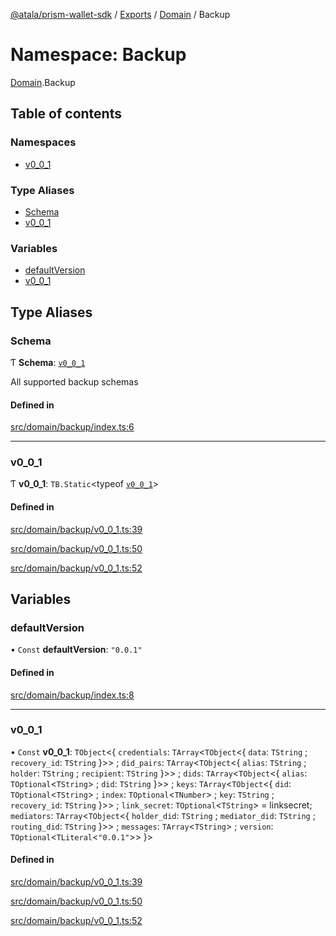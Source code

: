 [@atala/prism-wallet-sdk](../README.md) / [Exports](../modules.md) / [Domain](Domain.md) / Backup

# Namespace: Backup

[Domain](Domain.md).Backup

## Table of contents

### Namespaces

- [v0\_0\_1](Domain.Backup.v0_0_1.md)

### Type Aliases

- [Schema](Domain.Backup.md#schema)
- [v0\_0\_1](Domain.Backup.md#v0_0_1)

### Variables

- [defaultVersion](Domain.Backup.md#defaultversion)
- [v0\_0\_1](Domain.Backup.md#v0_0_1-1)

## Type Aliases

### Schema

Ƭ **Schema**: [`v0_0_1`](Domain.Backup.md#v0_0_1)

All supported backup schemas

#### Defined in

[src/domain/backup/index.ts:6](https://github.com/hyperledger/identus-edge-agent-sdk-ts/blob/7b4542fdfe44dc06a6c4ef341cf3335e29422147/src/domain/backup/index.ts#L6)

___

### v0\_0\_1

Ƭ **v0\_0\_1**: `TB.Static`\<typeof [`v0_0_1`](Domain.Backup.md#v0_0_1-1)\>

#### Defined in

[src/domain/backup/v0_0_1.ts:39](https://github.com/hyperledger/identus-edge-agent-sdk-ts/blob/7b4542fdfe44dc06a6c4ef341cf3335e29422147/src/domain/backup/v0_0_1.ts#L39)

[src/domain/backup/v0_0_1.ts:50](https://github.com/hyperledger/identus-edge-agent-sdk-ts/blob/7b4542fdfe44dc06a6c4ef341cf3335e29422147/src/domain/backup/v0_0_1.ts#L50)

[src/domain/backup/v0_0_1.ts:52](https://github.com/hyperledger/identus-edge-agent-sdk-ts/blob/7b4542fdfe44dc06a6c4ef341cf3335e29422147/src/domain/backup/v0_0_1.ts#L52)

## Variables

### defaultVersion

• `Const` **defaultVersion**: ``"0.0.1"``

#### Defined in

[src/domain/backup/index.ts:8](https://github.com/hyperledger/identus-edge-agent-sdk-ts/blob/7b4542fdfe44dc06a6c4ef341cf3335e29422147/src/domain/backup/index.ts#L8)

___

### v0\_0\_1

• `Const` **v0\_0\_1**: `TObject`\<\{ `credentials`: `TArray`\<`TObject`\<\{ `data`: `TString` ; `recovery_id`: `TString`  }\>\> ; `did_pairs`: `TArray`\<`TObject`\<\{ `alias`: `TString` ; `holder`: `TString` ; `recipient`: `TString`  }\>\> ; `dids`: `TArray`\<`TObject`\<\{ `alias`: `TOptional`\<`TString`\> ; `did`: `TString`  }\>\> ; `keys`: `TArray`\<`TObject`\<\{ `did`: `TOptional`\<`TString`\> ; `index`: `TOptional`\<`TNumber`\> ; `key`: `TString` ; `recovery_id`: `TString`  }\>\> ; `link_secret`: `TOptional`\<`TString`\> = linksecret; `mediators`: `TArray`\<`TObject`\<\{ `holder_did`: `TString` ; `mediator_did`: `TString` ; `routing_did`: `TString`  }\>\> ; `messages`: `TArray`\<`TString`\> ; `version`: `TOptional`\<`TLiteral`\<``"0.0.1"``\>\>  }\>

#### Defined in

[src/domain/backup/v0_0_1.ts:39](https://github.com/hyperledger/identus-edge-agent-sdk-ts/blob/7b4542fdfe44dc06a6c4ef341cf3335e29422147/src/domain/backup/v0_0_1.ts#L39)

[src/domain/backup/v0_0_1.ts:50](https://github.com/hyperledger/identus-edge-agent-sdk-ts/blob/7b4542fdfe44dc06a6c4ef341cf3335e29422147/src/domain/backup/v0_0_1.ts#L50)

[src/domain/backup/v0_0_1.ts:52](https://github.com/hyperledger/identus-edge-agent-sdk-ts/blob/7b4542fdfe44dc06a6c4ef341cf3335e29422147/src/domain/backup/v0_0_1.ts#L52)
